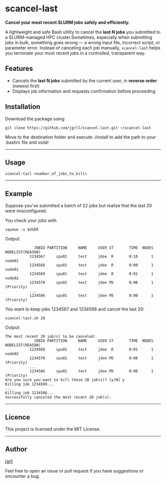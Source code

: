 # scancel-last

**Cancel your most recent SLURM jobs safely and efficiently.**

A lightweight and safe Bash utility to cancel the **last _N_ jobs** you submitted to a SLURM-managed HPC cluster.Sometimes, especially when submitting jobs in bulk, something goes wrong — a wrong input file, incorrect script, or parameter error. Instead of canceling each job manually, `scancel-last` helps you terminate your most recent jobs in a controlled, transparent way.

## Features

- Cancels the **last N jobs** submitted by the current user, in **reverse order** (newest first)
- Displays job information and  requests confirmation before proceeding

## Installation

Download the package using

```
git clone https://github.com/jgrll/scancel-last.git ~/scancel-last
```

Move to the destination folder and execute ./install to add the path to your .bashrc file and voilà!

---

## Usage

```
scancel-tail <number_of_jobs_to_kill>
```

---

## Example

Suppose you've submitted a batch of 22 jobs but realize that the last 20 were misconfigured.

You check your jobs with

```
squeue -u $USER
```

Output:

```
             JOBID PARTITION     NAME     USER ST       TIME  NODES NODELIST(REASON)
           1234567     cpu01     test     jdoe  R       0:10      1 node01
           1234568     cpu01     test     jdoe  R       0:09      1 node01
           1234569     cpu01     test     jdoe  R       0:01      1 node02
           1234570     cpu01     test     jdoe PD       0:00      1 (Priority)
           ...
           1234586     cpu01     test     jdoe PD       0:00      1 (Priority)
```

You want to keep jobs 1234567 and 1234568 and cancel the last 20:

```
scancel-last.sh 20
```

Output:

```
The most recent 20 job(s) to be canceled:
             JOBID PARTITION     NAME     USER ST       TIME  NODES NODELIST(REASON)
           1234569     cpu01     test     jdoe  R       0:01      1 node02
           1234570     cpu01     test     jdoe PD       0:00      1 (Priority)
           ...
           1234586     cpu01     test     jdoe PD       0:00      1 (Priority)        
Are you sure you want to kill these 20 job(s)? [y/N] y
Killing job 1234569...
...
Killing job 1234586...
Successfully canceled the most recent 20 job(s).
```

---

## Licence

This project is licensed under the MIT License.

---

## Author

[jgrll](https://github.com/jgrll)

Feel free to open an issue or pull request if you have suggestions or encounter a bug.


